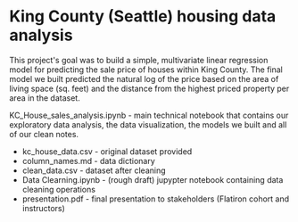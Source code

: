 # King County (Seattle) housing data analysis

This project's goal was to build a simple, multivariate linear regression model for predicting the sale price of houses within King County. The final model we built predicted the natural log of the price based on the area of living space (sq. feet) and the distance from the highest priced property per area in the dataset.

KC_House_sales_analysis.ipynb - main technical notebook that contains our exploratory data analysis, the data visualization, the models we built and all of our clean notes. 

- kc_house_data.csv - original dataset provided
- column_names.md - data dictionary
- clean_data.csv - dataset after cleaning
- Data Clearning.ipynb - (rough draft) jupypter notebook containing data cleaning operations 
- presentation.pdf - final presentation to stakeholders (Flatiron cohort and instructors)
